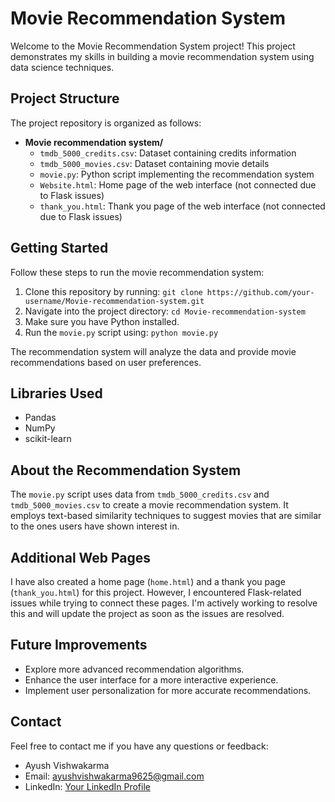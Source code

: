 # Movie Recommendation System

Welcome to the Movie Recommendation System project! This project demonstrates my skills in building a movie recommendation system using data science techniques.

## Project Structure

The project repository is organized as follows:

- **Movie recommendation system/**
  - `tmdb_5000_credits.csv`: Dataset containing credits information
  - `tmdb_5000_movies.csv`: Dataset containing movie details
  - `movie.py`: Python script implementing the recommendation system
  - `Website.html`: Home page of the web interface (not connected due to Flask issues)
  - `thank_you.html`: Thank you page of the web interface (not connected due to Flask issues)

## Getting Started

Follow these steps to run the movie recommendation system:

1. Clone this repository by running: `git clone https://github.com/your-username/Movie-recommendation-system.git`
2. Navigate into the project directory: `cd Movie-recommendation-system`
3. Make sure you have Python installed.
4. Run the `movie.py` script using: `python movie.py`

The recommendation system will analyze the data and provide movie recommendations based on user preferences.

## Libraries Used

- Pandas
- NumPy
- scikit-learn

## About the Recommendation System

The `movie.py` script uses data from `tmdb_5000_credits.csv` and `tmdb_5000_movies.csv` to create a movie recommendation system. It employs text-based similarity techniques to suggest movies that are similar to the ones users have shown interest in.

## Additional Web Pages

I have also created a home page (`home.html`) and a thank you page (`thank_you.html`) for this project. However, I encountered Flask-related issues while trying to connect these pages. I'm actively working to resolve this and will update the project as soon as the issues are resolved.

## Future Improvements

- Explore more advanced recommendation algorithms.
- Enhance the user interface for a more interactive experience.
- Implement user personalization for more accurate recommendations.

## Contact

Feel free to contact me if you have any questions or feedback:

- Ayush Vishwakarma
- Email: ayushvishwakarma9625@gmail.com
- LinkedIn: [Your LinkedIn Profile](https://www.linkedin.com/in/ayush-vishwakarma-9a177a24a//)